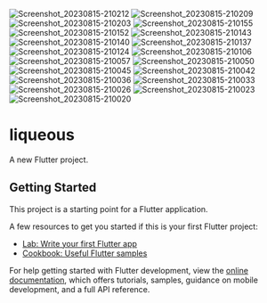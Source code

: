 ![Screenshot_20230815-210212](https://github.com/ehsanyaqoob/liqueous-App/assets/97935737/78e7f9b9-68b6-4b9a-bde6-07d0eb8b5053)
![Screenshot_20230815-210209](https://github.com/ehsanyaqoob/liqueous-App/assets/97935737/e0c8e279-593a-4710-9014-61ae6c8f62a3)
![Screenshot_20230815-210203](https://github.com/ehsanyaqoob/liqueous-App/assets/97935737/4f0f7933-3c02-4ddd-b5b1-cefb3e380ec8)
![Screenshot_20230815-210155](https://github.com/ehsanyaqoob/liqueous-App/assets/97935737/1fc10de8-0602-4b32-8017-a4a236e8339b)
![Screenshot_20230815-210152](https://github.com/ehsanyaqoob/liqueous-App/assets/97935737/5794732a-ad0f-4a98-958b-7a98f5fd1200)
![Screenshot_20230815-210143](https://github.com/ehsanyaqoob/liqueous-App/assets/97935737/3b427f7f-a1fe-457c-bc26-a43760876bd0)
![Screenshot_20230815-210140](https://github.com/ehsanyaqoob/liqueous-App/assets/97935737/43db9ca2-97d8-47d5-b557-a77448172434)
![Screenshot_20230815-210137](https://github.com/ehsanyaqoob/liqueous-App/assets/97935737/dafed4bf-2e6c-4c51-b9b9-f187f91f0d97)
![Screenshot_20230815-210124](https://github.com/ehsanyaqoob/liqueous-App/assets/97935737/1d8a31c3-45de-46c9-b50e-a193f871bbff)
![Screenshot_20230815-210106](https://github.com/ehsanyaqoob/liqueous-App/assets/97935737/554d1485-6cc6-40b5-a967-db3e626ceecb)
![Screenshot_20230815-210057](https://github.com/ehsanyaqoob/liqueous-App/assets/97935737/0770953d-c25d-470f-8350-c3153294547b)
![Screenshot_20230815-210050](https://github.com/ehsanyaqoob/liqueous-App/assets/97935737/3cfba9c3-ec42-482f-baa1-0f1a9560104c)
![Screenshot_20230815-210045](https://github.com/ehsanyaqoob/liqueous-App/assets/97935737/0f9bd923-de26-451d-9545-16376d90b1de)
![Screenshot_20230815-210042](https://github.com/ehsanyaqoob/liqueous-App/assets/97935737/c1eb8cee-b6ae-4edb-ab8c-5c47235e3e92)
![Screenshot_20230815-210036](https://github.com/ehsanyaqoob/liqueous-App/assets/97935737/8fee77ee-65f1-4b73-882e-67b61c8d2e48)
![Screenshot_20230815-210033](https://github.com/ehsanyaqoob/liqueous-App/assets/97935737/bd0c853f-2b8c-46da-9efe-c7755c8dcd61)
![Screenshot_20230815-210026](https://github.com/ehsanyaqoob/liqueous-App/assets/97935737/fb8a9689-acc5-43f1-95af-6d82f59b4bf1)
![Screenshot_20230815-210023](https://github.com/ehsanyaqoob/liqueous-App/assets/97935737/575daee2-f558-46e1-97b2-0a230cff1d06)
![Screenshot_20230815-210020](https://github.com/ehsanyaqoob/liqueous-App/assets/97935737/00b31c38-091a-4e14-85c1-faaceec18f36)
# liqueous

A new Flutter project.

## Getting Started

This project is a starting point for a Flutter application.

A few resources to get you started if this is your first Flutter project:

- [Lab: Write your first Flutter app](https://docs.flutter.dev/get-started/codelab)
- [Cookbook: Useful Flutter samples](https://docs.flutter.dev/cookbook)

For help getting started with Flutter development, view the
[online documentation](https://docs.flutter.dev/), which offers tutorials,
samples, guidance on mobile development, and a full API reference.
